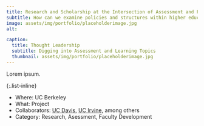```yaml
---
title: Research and Scholarship at the Intersection of Assessment and Faculty Development
subtitle: How can we examine policies and structures within higher education that contribute to inequities?
image: assets/img/portfolio/placeholderimage.jpg
alt: 

caption:
  title: Thought Leadership
  subtitle: Digging into Assessment and Learning Topics
  thumbnail: assets/img/portfolio/placeholderimage.jpg
---
```

Lorem ipsum.

{:.list-inline}
- Where: UC Berkeley
- What: Project
- Collaborators: [UC Davis](https://assessment.ucdavis.edu/), [UC Irvine](https://dtei.uci.edu/), among others
- Category: Research, Asessment, Faculty Development

